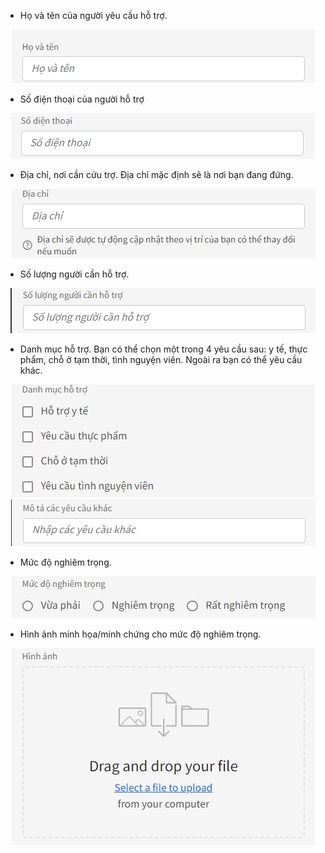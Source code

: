 
- Họ và tên của người yêu cầu hỗ trợ.

<p align="center">
    <img src="https://github.com/NHD04072004/ketnoitinhnguyen/blob/main/docs/images/support-request/fullname-field.png?raw=true">
</p>

- Số điện thoại của người hỗ trợ

<p align="center">
    <img src="https://github.com/NHD04072004/ketnoitinhnguyen/blob/main/docs/images/support-request/phonenumber-field.png?raw=true">
</p>

- Địa chỉ, nơi cần cứu trợ. Địa chỉ mặc định sẽ là nơi bạn đang đứng.

<p align="center">
    <img src="https://github.com/NHD04072004/ketnoitinhnguyen/blob/main/docs/images/support-request/address-field.png?raw=true">
</p>

- Số lượng người cần hỗ trợ.

<p align="center">
    <img src="https://github.com/NHD04072004/ketnoitinhnguyen/blob/main/docs/images/support-request/numberpeople.png?raw=true">
</p>

- Danh mục hỗ trợ. Bạn có thể chọn một trong 4 yêu cầu sau: y tế, thực phẩm, chỗ ở tạm thời, tình nguyện viên. Ngoài ra bạn có thể yêu cầu khác.

<p align="center">
    <img src="https://github.com/NHD04072004/ketnoitinhnguyen/blob/main/docs/images/support-request/support-list.png?raw=true">
    <img src="https://github.com/NHD04072004/ketnoitinhnguyen/blob/main/docs/images/support-request/other-support.png?raw=true">
</p>

- Mức độ nghiêm trọng.

<p align="center">
    <img src="https://github.com/NHD04072004/ketnoitinhnguyen/blob/main/docs/images/support-request/UrgencyLevels.png?raw=true">
</p>

- Hình ảnh minh họa/minh chứng cho mức độ nghiêm trọng.

<p align="center">
    <img src="https://github.com/NHD04072004/ketnoitinhnguyen/blob/main/docs/images/support-request/image-support.png?raw=true">
</p>
